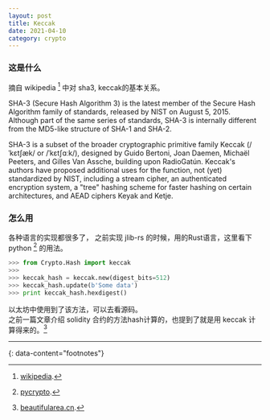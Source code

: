 ```yaml
---
layout: post
title: Keccak
date: 2021-04-10
category: crypto
---
```


### 这是什么
摘自 wikipedia [^1] 中对 sha3, keccak的基本关系。  

SHA-3 (Secure Hash Algorithm 3) is the latest member of the Secure Hash Algorithm family of standards, released by NIST on August 5, 2015. Although part of the same series of standards, SHA-3 is internally different from the MD5-like structure of SHA-1 and SHA-2.
  
SHA-3 is a subset of the broader cryptographic primitive family Keccak (/ˈkɛtʃæk/ or /ˈkɛtʃɑːk/), designed by Guido Bertoni, Joan Daemen, Michaël Peeters, and Gilles Van Assche, building upon RadioGatún. Keccak's authors have proposed additional uses for the function, not (yet) standardized by NIST, including a stream cipher, an authenticated encryption system, a "tree" hashing scheme for faster hashing on certain architectures, and AEAD ciphers Keyak and Ketje.  

### 怎么用
各种语言的实现都很多了， 之前实现 jlib-rs 的时候，用的Rust语言，这里看下 python [^2] 的用法。  

```python
>>> from Crypto.Hash import keccak
>>>
>>> keccak_hash = keccak.new(digest_bits=512)
>>> keccak_hash.update(b'Some data')
>>> print keccak_hash.hexdigest()
```

以太坊中使用到了该方法，可以去看源码。  
之前一篇文章介绍 solidity 合约的方法hash计算的，也提到了就是用 keccak 计算得来的。[^3]   

---
{: data-content="footnotes"}

[^1]: [wikipedia](https://en.wikipedia.org/wiki/SHA-3).  
[^2]: [pycrypto](https://pycryptodome.readthedocs.io/en/latest/src/hash/keccak.html).  
[^3]: [beautifularea.cn](https://beautifularea.cn/0060.html).  


